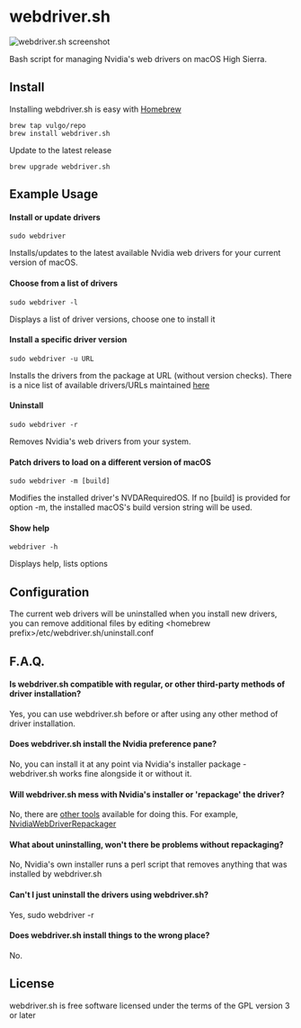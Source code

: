 # webdriver.sh

![webdriver.sh screenshot](https://github.com/vulgo/webdriver.sh/raw/master/Images/screenshot.png "webdriver.sh screenshot")

Bash script for managing Nvidia's web drivers on macOS High Sierra.

## Install

Installing webdriver.sh is easy with [Homebrew](https://brew.sh)

```
brew tap vulgo/repo
brew install webdriver.sh
```

Update to the latest release

```
brew upgrade webdriver.sh
```

## Example Usage

#### Install or update drivers

```
sudo webdriver
```

Installs/updates to the latest available Nvidia web drivers for your current version of macOS.

#### Choose from a list of drivers

```
sudo webdriver -l
```

Displays a list of driver versions, choose one to install it

#### Install a specific driver version

```
sudo webdriver -u URL
```

Installs the drivers from the package at URL (without version checks). There is a nice list of available drivers/URLs maintained [here](http://www.macvidcards.com/drivers.html)

#### Uninstall

```
sudo webdriver -r
```

Removes Nvidia's web drivers from your system.

#### Patch drivers to load on a different version of macOS

```
sudo webdriver -m [build]
```

Modifies the installed driver's NVDARequiredOS. If no [build] is provided for option -m, the installed macOS's build version string will be used.

#### Show help

```
webdriver -h
```

Displays help, lists options

## Configuration

The current web drivers will be uninstalled when you install new drivers, you can remove additional files by editing \<homebrew prefix\>/etc/webdriver.sh/uninstall.conf

## F.A.Q.

#### Is webdriver.sh compatible with regular, or other third-party methods of driver installation?

Yes, you can use webdriver.sh before or after using any other method of driver installation.

#### Does webdriver.sh install the Nvidia preference pane?

No, you can install it at any point via Nvidia's installer package - webdriver.sh works fine alongside it or without it.

#### Will webdriver.sh mess with Nvidia's installer or 'repackage' the driver?

No, there are [other tools](https://www.google.com/search?q=nvidia+web+driver+repackager) available for doing this. For example,  [NvidiaWebDriverRepackager](https://github.com/Pavo-IM/NvidiaWebDriverRepackager)

#### What about uninstalling, won't there be problems without repackaging?

No, Nvidia's own installer runs a perl script that removes anything that was installed by webdriver.sh

#### Can't I just uninstall the drivers using webdriver.sh?

Yes, sudo webdriver -r

#### Does webdriver.sh install things to the wrong place?

No.

## License

webdriver.sh is free software licensed under the terms of the GPL version 3 or later
